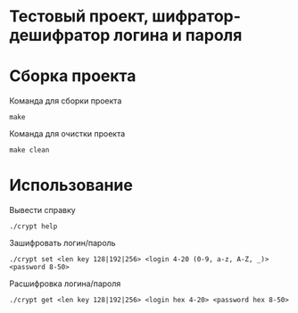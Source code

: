 Тестовый проект, шифратор-дешифратор логина и пароля
=========================================================

Сборка проекта
=========================================================
Команда для сборки проекта
```console
make
```
Команда для очистки проекта
```console
make clean
```

Использование
=========================================================
Вывести справку 
```console
./crypt help
```
Зашифровать логин/пароль
```console
./crypt set <len key 128|192|256> <login 4-20 (0-9, a-z, A-Z, _)> <password 8-50>
```
Расшифровка логина/пароля
```console
./crypt get <len key 128|192|256> <login hex 4-20> <password hex 8-50>
```
